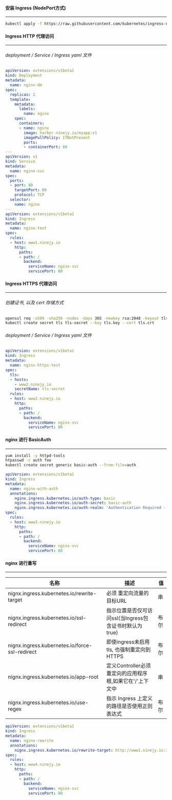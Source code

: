 #### 安装 Ingress (NodePort方式)
---
```bash
kubectl apply -f https://raw.githubusercontent.com/kubernetes/ingress-nginx/master/deploy/static/provider/baremetal/deploy.yaml
```

#### Ingress HTTP 代理访问
---
###### deployment / Service / Ingress yaml 文件
```yaml
apiVersion: extensions/v1beta1
kind: Deployment
metadata:
  name: nginx-dm
spec:
  replicas: 2
  template:
    metadata:
      labels:
        name: nginx
    spec:
      containers:
      - name: nginx
        image: harbor.ninejy.io/myapp:v1
        imagePullPolicy: IfNotPresent
        ports:
        - containerPort: 80
---
apiVersion: v1
kind: Service
metadata:
  name: nginx-svc
spec:
  ports:
  - port: 80
    targetPort: 80
    protocol: TCP
  selector:
    name: nginx
---
apiVersion: extensions/v1beta1
kind: Ingress
metadata:
  name: nginx-test
spec:
  rules:
  - host: www1.ninejy.io
    http:
      paths:
      - path: /
        backend:
          serviceName: nginx-svc
          servicePort: 80
```

#### Ingress HTTPS 代理访问
---
###### 创建证书, 以及 cert 存储方式
```bash
openssl req -x509 -sha256 -nodes -days 365 -newkey rsa:2048 -keyout tls.key -out tls.crt -subj "/CN=ngixnsvc/O=nginxsvc"
kubectl create secret tls tls-secret --key tls.key --cert tls.crt
```
###### deployment / Service / Ingress yaml 文件
```yaml
apiVersion: extensions/v1beta1
kind: Ingress
metadata:
  name: nginx-https-test
spec:
  tls:
  - hosts:
    - www2.ninejy.io
    secretName: tls-secret
  rules:
  - host: www2.ninejy.io
    http:
      paths:
      - path: /
        backend:
          serviceName: nginx-svc
          servicePort: 80
```

#### nginx 进行 BasicAuth
---
```bash
yum install -y httpd-tools
htpasswd -c auth foo
kubectl create secret generic basic-auth --from-file=auth
```
```yaml
apiVersion: extensions/v1beta1
kind: Ingress
metadata:
  name: nginx-with-auth
  annotations:
    nginx.ingress.kubernetes.io/auth-type: basic
    nginx.ingress.kubernetes.io/auth-secret: basic-auth
    nginx.ingress.kubernetes.io/auth-realm: 'Authentication Required - foo'
spec:
  rules:
  - host: www3.ninejy.io
    http:
      paths:
      - path: /
        backend:
          serviceName: nginx-svc
          servicePort: 80
```

#### nginx 进行重写
---

名称|描述|值
--- | --- | ---
nignx.ingress.kubernetes.io/rewrite-target|必须 重定向流量的目标URL|串
nignx.ingress.kubernetes.io/ssl-redirect|指示位置是否仅可访问ssl(当Ingress包含证书时默认为true)|布尔
nignx.ingress.kubernetes.io/force-ssl-redirect|即使ingress未启用tls, 也强制重定向到HTTPS|布尔
nignx.ingress.kubernetes.io/app-root|定义Controller必须重定向的应用程序根,如果它在'/'上下文中|串
nignx.ingress.kubernetes.io/use-regex|指示 Ingress 上定义的路径是否使用正则表达式|布尔


```yaml
apiVersion: extensions/v1beta1
kind: Ingress
metadata:
  name: nginx-rewrite
  annotations:
    nignx.ingress.kubernetes.io/rewrite-target: http://www1.ninejy.io:30817/
spec:
  rules:
  - host: www4.ninejy.io
    http:
      paths:
      - path: /
        backend:
          serviceName: nginx-svc
          servicePort: 80
```
